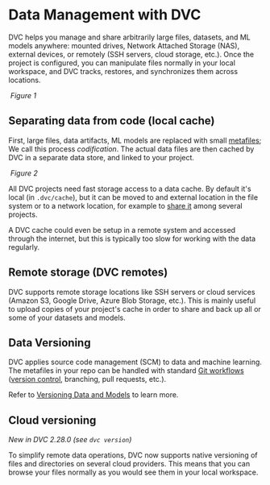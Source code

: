 # Data Management with DVC

DVC helps you manage and share arbitrarily large files, datasets, and ML models
anywhere: mounted drives, Network Attached Storage (NAS), external devices, or
remotely (SSH servers, cloud storage, etc.). Once the project is configured, you
can manipulate files normally in your local workspace, and DVC tracks, restores,
and synchronizes them across locations.

![]() _Figure 1_

## Separating data from code (local cache)

First, large files, data artifacts, ML models are replaced with small
[metafiles]; We call this process _codification_. The actual data files are then
cached by DVC in a separate data store, and linked to your project.

![]() _Figure 2_

All DVC projects need fast storage access to a data <abbr>cache</abbr>. By
default it's local (in `.dvc/cache`), but it can be moved to and external
location in the file system or to a network location, for example to [share it]
among several projects.

A DVC cache could even be setup in a remote system and accessed through the
internet, but this is typically too slow for working with the data regularly.

[metafiles]: /doc/user-guide/project-structure
[share it]: /doc/user-guide/how-to/share-a-dvc-cache

## Remote storage (DVC remotes)

DVC supports remote storage locations like SSH servers or cloud services (Amazon
S3, Google Drive, Azure Blob Storage, etc.). This is mainly useful to upload
copies of your project's cache in order to share and back up all or some of your
datasets and models.

## Data Versioning

DVC applies source code management (SCM) to data and machine learning. The
metafiles in your repo can be handled with standard [Git workflows] ([version
control], branching, pull requests, etc.).

[git workflows]: https://www.atlassian.com/git/tutorials/comparing-workflows
[version control]: /doc/use-cases/versioning-data-and-models

<admon icon="book">

Refer to [Versioning Data and Models] to learn more.

[versioning data and models]: /doc/use-cases/versioning-data-and-models

</admon>

## Cloud versioning

_New in DVC 2.28.0 (see `dvc version`)_

To simplify remote data operations, DVC now supports native versioning of files
and directories on several cloud providers. This means that you can browse your
files normally as you would see them in your local workspace.
